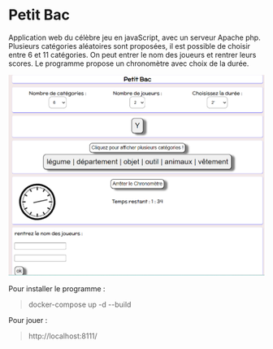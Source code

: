 # Petit Bac 

Application web du célèbre jeu en javaScript, avec un serveur Apache php.
Plusieurs catégories aléatoires sont proposées, il est possible de choisir entre 6 et 11 catégories. 
On peut entrer le nom des joueurs et rentrer leurs scores. Le programme propose un chronomètre avec choix de la durée.

![petitbac](petitbac.png)

Pour installer le programme :

> docker-compose up -d --build 

Pour jouer : 

> http://localhost:8111/ 

